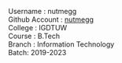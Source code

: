 Username : nutmegg  
Github Account : [nutmegg](https://www.github.com/nutmegg)  
College : IGDTUW  
Course : B.Tech  
Branch : Information Technology  
Batch: 2019-2023

